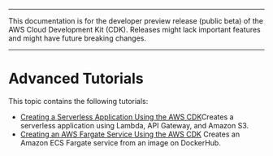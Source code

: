 --------

This documentation is for the developer preview release \(public beta\) of the AWS Cloud Development Kit \(CDK\)\. Releases might lack important features and might have future breaking changes\.

--------

# Advanced Tutorials<a name="advanced_tutorials"></a>

This topic contains the following tutorials:
+ [Creating a Serverless Application Using the AWS CDK](serverless_tutorial.md)Creates a serverless application using Lambda, API Gateway, and Amazon S3\.
+ [Creating an AWS Fargate Service Using the AWS CDK](ecs_tutorial.md) Creates an Amazon ECS Fargate service from an image on DockerHub\.